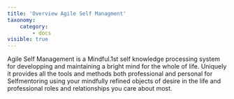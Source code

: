 ```yaml
---
title: 'Overview Agile Self Managment'
taxonomy:
    category:
        - docs
visible: true
---
```


Agile Self Management is a Mindful.1st self knowledge processing system for developping and maintaining a bright mind for the whole of life. Uniquely it provides all the tools and methods both professional and personal for Selfmentoring using your mindfully refined objects of desire in the life and professional roles and relationships you care about most.
